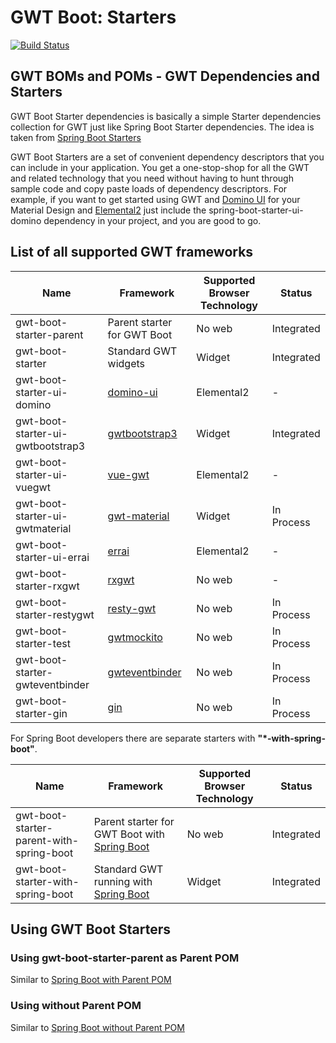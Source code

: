 # GWT Boot: Starters

[![Build Status](https://travis-ci.org/gwtboot/gwt-boot-modules.svg?branch=master)](https://travis-ci.org/gwtboot/gwt-boot-modules)

## GWT BOMs and POMs - GWT Dependencies and Starters

GWT Boot Starter dependencies is basically a simple Starter dependencies 
collection for GWT just like Spring Boot Starter dependencies.
The idea is taken from 
[Spring Boot Starters](https://github.com/spring-projects/spring-boot/tree/master/spring-boot-project/spring-boot-starters)

GWT Boot Starters are a set of convenient dependency descriptors 
that you can include in your application. 
You get a one-stop-shop for all the GWT and related technology 
that you need without having to hunt through sample code and 
copy paste loads of dependency descriptors. For example, 
if you want to get started using GWT and [Domino UI](https://github.com/vegegoku/domino-ui) 
for your Material Design and [Elemental2](https://github.com/google/elemental2) just include the 
spring-boot-starter-ui-domino dependency in your project, 
and you are good to go.

## List of all supported GWT frameworks

| Name | Framework | Supported Browser Technology | Status |
| ------------- | ------------- | ------------- | ------------- |
| gwt-boot-starter-parent | Parent starter for GWT Boot | No web | Integrated |
| gwt-boot-starter | Standard GWT widgets | Widget | Integrated |
| gwt-boot-starter-ui-domino | [domino-ui](https://github.com/vegegoku/domino-ui) | Elemental2 | - |
| gwt-boot-starter-ui-gwtbootstrap3 | [gwtbootstrap3](https://github.com/gwtbootstrap3/gwtbootstrap3) | Widget | Integrated |
| gwt-boot-starter-ui-vuegwt | [vue-gwt](https://github.com/Axellience/vue-gwt) | Elemental2 | - |
| gwt-boot-starter-ui-gwtmaterial | [gwt-material](https://github.com/GwtMaterialDesign/gwt-material) | Widget | In Process |
| gwt-boot-starter-ui-errai | [errai](https://github.com/errai/errai) | Elemental2 | - |
| gwt-boot-starter-rxgwt | [rxgwt](https://github.com/intendia-oss/rxgwt) | No web | - |
| gwt-boot-starter-restygwt | [resty-gwt](https://github.com/resty-gwt/resty-gwt) | No web | In Process |
| gwt-boot-starter-test | [gwtmockito](https://github.com/google/gwtmockito) | No web | In Process |
| gwt-boot-starter-gwteventbinder | [gwteventbinder](https://github.com/google/gwteventbinder) | No web | In Process |
| gwt-boot-starter-gin | [gin](https://github.com/nishtahir/google-gin) | No web | In Process |

For Spring Boot developers there are separate starters with **"*-with-spring-boot"**.

| Name | Framework | Supported Browser Technology | Status |
| ------------- | ------------- | ------------- | ------------- |
| gwt-boot-starter-parent-with-spring-boot | Parent starter for GWT Boot with [Spring Boot](https://github.com/spring-projects/spring-boot) | No web | Integrated |
| gwt-boot-starter-with-spring-boot | Standard GWT running with [Spring Boot](https://github.com/spring-projects/spring-boot) | Widget | Integrated |

## Using GWT Boot Starters

### Using gwt-boot-starter-parent as Parent POM

Similar to [Spring Boot with Parent POM](http://www.baeldung.com/spring-boot-start)

### Using without Parent POM

Similar to [Spring Boot without Parent POM](http://www.baeldung.com/spring-boot-dependency-management-custom-parent)